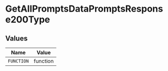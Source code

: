 # GetAllPromptsDataPromptsResponse200Type


## Values

| Name       | Value      |
| ---------- | ---------- |
| `FUNCTION` | function   |